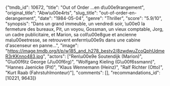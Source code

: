 {"tmdb_id": 10672, "title": "Out of Order ...en d\u00e9rangement", "original_title": "Abw\u00e4rts", "slug_title": "out-of-order-en-derangement", "date": "1984-05-04", "genre": "Thriller", "score": "5.9/10", "synopsis": "Dans un grand immeuble, un vendredi soir, \u00e0 la fermeture des bureaux, Pit, un voyou, Gossman, un vieux comptable, Jorg, un cadre publicitaire, et Marion, sa coll\u00e8gue et ancienne ma\u00eetresse, se retrouvent enferm\u00e9s dans une cabine d'ascenseur en panne...", "image": "https://image.tmdb.org/t/p/w185_and_h278_bestv2/8zwdwuZcoQphUdmeR3rKKnno483.jpg", "actors": ["Ren\u00e9e Soutendijk (Marion)", "G\u00f6tz George (J\u00f6rg)", "Wolfgang Kieling (G\u00f6ssmann)", "Hannes Jaenicke (Pit)", "Klaus Wennemann (Heinz)", "Ralf Richter (Otto)", "Kurt Raab (Fahrstuhlmonteur)"], "comments": [], "recommandations_id": [10221, 9643]}